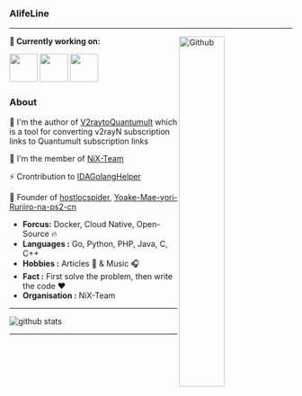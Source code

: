  ### AlifeLine 

---------------------------------------------------------------------------------------------------------------------------------------------------------------------------------

<img width="40%" align="right" alt="Github" src="https://raw.githubusercontent.com/onimur/.github/master/.resources/git-header.svg" />


**🌱 Currently working on:**


<code><a href="https://go.dev/" target="_blank"><img height="50" src="https://www.vectorlogo.zone/logos/golang/golang-icon.svg"></a></code>
<code><a href="https://www.python.org/" target="_blank"><img height="50" src="https://www.vectorlogo.zone/logos/python/python-ar21.svg"></a></code>
<code><a href="https://www.php.net/" target="_blank"><img height="50" src="https://www.vectorlogo.zone/logos/php/php-ar21.svg"></a></code>

### About
🔭 I'm the author of [V2raytoQuantumult](https://github.com/AlifeLine/V2raytoQuantumult) which is a tool for converting v2rayN subscription links to Quantumult subscription links

👯 I'm the member of [NiX-Team](https://github.com/NiX-Team) 

⚡ Crontribution to [IDAGolangHelper](https://github.com/AlifeLine/IDAGolangHelper)

🌱 Founder of [hostlocspider](https://github.com/AlifeLine/hostlocspider), [Yoake-Mae-yori-Ruriiro-na-ps2-cn](https://github.com/AlifeLine/Yoake-Mae-yori-Ruriiro-na-ps2-cn)
 
- **Forcus:** Docker, Cloud Native, Open-Source :fire:    
-  **Languages :** Go, Python, PHP, Java, C, C++
-  **Hobbies :** Articles :book: & Music :headphones:
-  **Fact :** First solve the problem, then write the code :heart: 
-  **Organisation :** NiX-Team

---------------------------------------------------------------------------------------------------------------------------------------------------------------------------------

![github stats](https://github-readme-stats.vercel.app/api?username=alifeline&show_icons=true)

---------------------------------------------------------------------------------------------------------------------------------------------------------------------------------





<!--
### Hi there 👋

**AlifeLine/AlifeLine** is a ✨ _special_ ✨ repository because its `README.md` (this file) appears on your GitHub profile.

Here are some ideas to get you started:

- 🔭 I’m currently working on ...
- 🌱 I’m currently learning ...
- 👯 I’m looking to collaborate on ...
- 🤔 I’m looking for help with ...
- 💬 Ask me about ...
- 📫 How to reach me: ...
- 😄 Pronouns: ...
- ⚡ Fun fact: ...
-->
